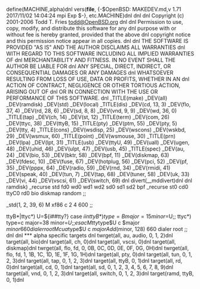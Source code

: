 define(MACHINE,alpha)dnl
vers(__file__,
	{-$OpenBSD: MAKEDEV.md,v 1.71 2017/11/02 14:04:24 mpi Exp $-},
etc.MACHINE)dnl
dnl
dnl Copyright (c) 2001-2006 Todd T. Fries <todd@OpenBSD.org>
dnl
dnl Permission to use, copy, modify, and distribute this software for any
dnl purpose with or without fee is hereby granted, provided that the above
dnl copyright notice and this permission notice appear in all copies.
dnl
dnl THE SOFTWARE IS PROVIDED "AS IS" AND THE AUTHOR DISCLAIMS ALL WARRANTIES
dnl WITH REGARD TO THIS SOFTWARE INCLUDING ALL IMPLIED WARRANTIES OF
dnl MERCHANTABILITY AND FITNESS. IN NO EVENT SHALL THE AUTHOR BE LIABLE FOR
dnl ANY SPECIAL, DIRECT, INDIRECT, OR CONSEQUENTIAL DAMAGES OR ANY DAMAGES
dnl WHATSOEVER RESULTING FROM LOSS OF USE, DATA OR PROFITS, WHETHER IN AN
dnl ACTION OF CONTRACT, NEGLIGENCE OR OTHER TORTIOUS ACTION, ARISING OUT OF
dnl OR IN CONNECTION WITH THE USE OR PERFORMANCE OF THIS SOFTWARE.
dnl
_TITLE(make)
_DEV(all)
_DEV(ramdisk)
_DEV(std)
_DEV(local)
_TITLE(dis)
_DEV(cd, 13, 3)
_DEV(flo, 37, 4)
_DEV(rd, 28, 6)
_DEV(sd, 8, 8)
_DEV(vnd, 9, 9)
_DEV(wd, 36, 0)
_TITLE(tap)
_DEV(ch, 14)
_DEV(st, 12)
_TITLE(term)
_DEV(com, 26)
_DEV(ttyc, 38)
_DEV(ttyB, 15)
_TITLE(pty)
_DEV(ptm, 55)
_DEV(pty, 5)
_DEV(tty, 4)
_TITLE(cons)
_DEV(wsdisp, 25)
_DEV(wscons)
_DEV(wskbd, 29)
_DEV(wsmux, 60)
_TITLE(point)
_DEV(wsmouse, 30)
_TITLE(prn)
_DEV(lpa)
_DEV(lpt, 31)
_TITLE(usb)
_DEV(ttyU, 49)
_DEV(uall)
_DEV(ugen, 48)
_DEV(uhid, 46)
_DEV(ulpt, 47)
_DEV(usb, 45)
_TITLE(spec)
_DEV(au, 24)
_DEV(bio, 53)
_DEV(bktr, 58)
_DEV(bpf, 11)
_DEV(diskmap, 63)
_DEV(fdesc, 10)
_DEV(fuse, 67)
_DEV(hotplug, 56)
_DEV(pci, 52)
_DEV(pf, 35)
_DEV(pppx, 64)
_DEV(radio, 59)
_DEV(rnd, 34)
_DEV(rmidi, 41)
_DEV(speak, 40)
_DEV(tun, 7)
_DEV(tap, 68)
_DEV(tuner, 58)
_DEV(uk, 33)
_DEV(vi, 44)
_DEV(vscsi, 61)
_DEV(switch, 69)
dnl
divert(__mddivert)dnl
dnl
ramdisk)
	_recurse std fd0 wd0 wd1 wd2 sd0 sd1 sd2 bpf
	_recurse st0 cd0 ttyC0 rd0 bio diskmap random
	;;

_std(1, 2, 39, 6)
	M xf86		c 2 4 600
	;;

ttyB*|ttyc*)
	U=${i##tty?}
	case $i in
	ttyB*)	type=B major=15 minor=$U;;
	ttyc*)	type=c major=38 minor=$U;;
	esac
	M tty$type$U c $major $minor 660 dialer root
	M cua$type$U c $major Add($minor, 128) 660 dialer root
	;;
dnl
dnl *** alpha specific targets
dnl
twrget(all, au, audio, 0, 1, 2)dnl
target(all, bio)dnl
target(all, ch, 0)dnl
target(all, vscsi, 0)dnl
target(all, diskmap)dnl
twrget(all, flo, fd, 0, 0B, 0C, 0D, 0E, 0F, 0G, 0H)dnl
twrget(all, flo, fd, 1, 1B, 1C, 1D, 1E, 1F, 1G, 1H)dnl
target(all, pty, 0)dnl
target(all, tun, 0, 1, 2, 3)dnl
target(all, tap, 0, 1, 2, 3)dnl
target(all, ttyB, 0, 1)dnl
target(all, rd, 0)dnl
target(all, cd, 0, 1)dnl
target(all, sd, 0, 1, 2, 3, 4, 5, 6, 7, 8, 9)dnl
target(all, vnd, 0, 1, 2, 3)dnl
target(all, switch, 0, 1, 2, 3)dnl
target(ramd, ttyB, 0, 1)dnl
